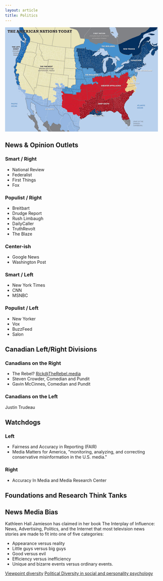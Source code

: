 ```yaml
---
layout: article
title: Politics
---
```


![Politics](/images/elevennations.jpg)

## News & Opinion Outlets

### Smart / Right

* National Review
* Federalist
* First Things
* Fox

### Populist / Right ##

* Breitbart
* Drudge Report
* Rush Limbaugh
* DailyCaller
* TruthRevolt
* The Blaze

### Center-ish ##

* Google News
* Washington Post

### Smart / Left ###

* New York Times
* CNN 
* MSNBC


### Populist / Left ###

* New Yorker
* Vox
* BuzzFeed
* Salon


## Canadian Left/Right Divisions

### Canadians on the Right

* The Rebel? Rick@TheRebel.media
* Steven Crowder, Comedian and Pundit
* Gavin McCinnes, Comedian and Pundit

### Canadians on the Left

Justin Trudeau



## Watchdogs

### Left

* Fairness and Accuracy in Reporting (FAIR)
* Media Matters for America, "monitoring, analyzing, and correcting conservative misinformation in the U.S. media."

### Right

* Accuracy In Media and Media Research Center 

## Foundations and Research Think Tanks ##



## News Media Bias

Kathleen Hall Jamieson has claimed in her book The Interplay of Influence: News, Advertising, Politics, and the Internet that most television news stories are made to fit into one of five categories:

- Appearance versus reality
- Little guys versus big guys
- Good versus evil
- Efficiency versus inefficiency
- Unique and bizarre events versus ordinary events.


[Viewpoint diversity](https://pcl.stanford.edu/research/2015/iyengar-ajps-group-polarization.pdf)
[Political Diversity in social and personality psychology](http://yoelinbar.net/papers/political_diversity.pdf)